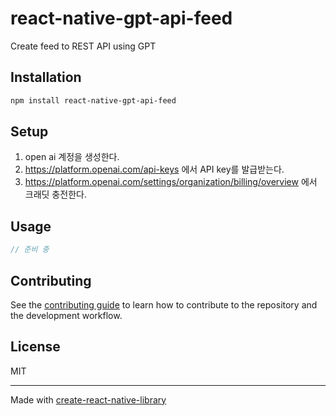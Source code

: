 # react-native-gpt-api-feed

Create feed to REST API using GPT

## Installation

```sh
npm install react-native-gpt-api-feed
```

## Setup
1. open ai 계정을 생성한다.
2. https://platform.openai.com/api-keys 에서 API key를 발급받는다.
3. https://platform.openai.com/settings/organization/billing/overview 에서 크래딧 충전한다.

## Usage

```js
// 준비 중
```

## Contributing

See the [contributing guide](CONTRIBUTING.md) to learn how to contribute to the repository and the development workflow.

## License

MIT

---

Made with [create-react-native-library](https://github.com/callstack/react-native-builder-bob)

